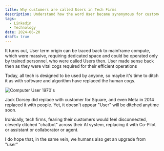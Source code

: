 ```yaml
---
title: Why customers are called Users in Tech Firms
description: Understand how the word User became synonymous for customers of Technology Products
tags:
  - Linkedin
  - Technology
date: 2024-06-20
draft: true
---
```

It turns out, User term origin can be traced back to mainframe compute, which were massive, requiring dedicated space and could be operated only by trained personnel, who were called Users then. User made sense back then as they were vital cogs required for their efficient operations

Today, all tech is designed to be used by anyone, so maybe it's time to ditch it as with software and algorithm have replaced the human cogs.

![Computer User 1970's](https://i.imgur.com/xRn5EF0.png)

Jack Dorsey did replace with customer for Square, and even Meta in 2014 replaced it with people. Yet, it doesn't appear "User" will be ditched anytime soon.

Ironically, tech firms, fearing their customers would feel disconnected, cleverly ditched "chatbot" across their AI system, replacing it with Co-Pilot or assistant or collaborator or agent. 

I do hope that, in the same vein, we humans also get an upgrade from "user"